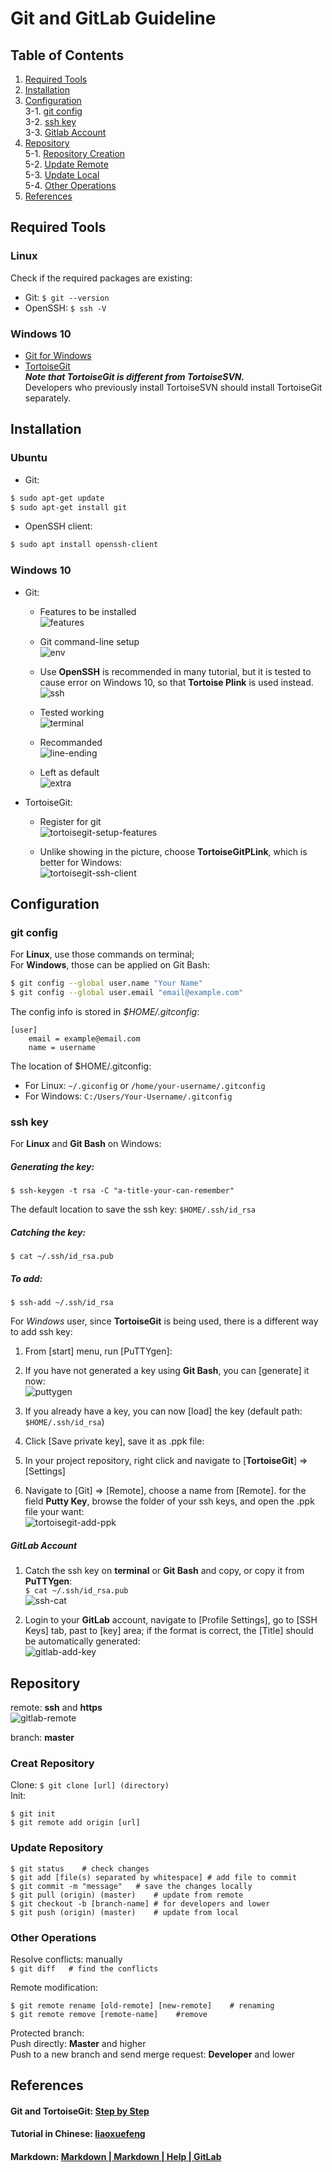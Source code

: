 # Git and GitLab Guideline  
## Table of Contents
1. [Required Tools](#required-tools)  
2. [Installation](#installation)  
3. [Configuration](#configuration)  
    3-1. [git config](#git-config)  
    3-2. [ssh key](#ssh-key)  
    3-3. [Gitlab Account](#gitlab-account)  
4. [Repository](#repository)  
    5-1. [Repository Creation](#repository-creation)  
    5-2. [Update Remote](#update-remote)  
    5-3. [Update Local](#update-local)  
    5-4. [Other Operations](#other-operations)  
5. [References](#references)  


## Required Tools
### Linux
Check if the required packages are existing:

- Git: `$ git --version`  
- OpenSSH: `$ ssh -V`

### Windows 10
- [Git for Windows](https://git-scm.com/download/win)
- [TortoiseGit](https://tortoisegit.org/download/)  
    ***Note that __TortoiseGit__ is different from __TortoiseSVN__.***  
    Developers who previously install TortoiseSVN should install TortoiseGit separately.

## Installation
### Ubuntu
- Git:  
``` sh
$ sudo apt-get update
$ sudo apt-get install git
```
- OpenSSH client:  
``` sh
$ sudo apt install openssh-client
```

### Windows 10
- Git:  
    -  Features to be installed  
    ![features](Images/git-setup-features.jpg)  
  
    - Git command-line setup  
    ![env](Images/git-setup-env.jpg)  
  
    - Use __OpenSSH__ is recommended in many tutorial, but it is tested to cause error on Windows 10, so that __Tortoise Plink__ is used instead.  
    ![ssh](Images/git-setup-ssh.jpg)  
  
    - Tested working  
    ![terminal](Images/git-setup-terminal.jpg)  
  
    - Recommanded  
    ![line-ending](Images/git-setup-line-ending.jpg)  
  
    - Left as default  
    ![extra](Images/git-setup-extra.jpg)  

- TortoiseGit:
    - Register for git   
    ![tortoisegit-setup-features](Images/tortoisegit-setup-features.jpg)  
  
    - Unlike showing in the picture, choose __TortoiseGitPLink__, which is better for Windows:  
    ![tortoisegit-ssh-client](Images/tortoisegit-ssh-client.jpg)  
  
## Configuration
### git config  
For __Linux__, use those commands on terminal;  
For __Windows__, those can be applied on Git Bash:
``` sh
$ git config --global user.name "Your Name"
$ git config --global user.email "email@example.com"
```
The config info is stored in _$HOME/.gitconfig_:  
```
[user]
	email = example@email.com
	name = username
```
The location of $HOME/.gitconfig:  
- For Linux: ```~/.giconfig``` or ```/home/your-username/.gitconfig```
- For Windows: ```C:/Users/Your-Username/.gitconfig```  
  
### ssh key  
For __Linux__ and __Git Bash__ on Windows:  
##### Generating the key:  
```$ ssh-keygen -t rsa -C "a-title-your-can-remember"```  
  
The default location to save the ssh key: ```$HOME/.ssh/id_rsa```  
  
##### Catching the key:  
```$ cat ~/.ssh/id_rsa.pub```  
  
##### To add:  
```$ ssh-add ~/.ssh/id_rsa```  
  
For *Windows* user, since __TortoiseGit__ is being used, there is a different way to add ssh key:  
  
1. From [start] menu, run [PuTTYgen]:    
  
2. If you have not generated a key using __Git Bash__, you can [generate] it now:  
![puttygen](Images/puttygen.jpg)  
  
3. If you already have a key, you can now [load] the key (default path: ```$HOME/.ssh/id_rsa```)  
  
4. Click [Save private key], save it as .ppk file:  
  
5. In your project repository, right click and navigate to  [__TortoiseGit__] => [Settings]   
  
6. Navigate to [Git] => [Remote], choose a name from [Remote]. for the field __Putty Key__, browse the folder of your ssh keys, and open the .ppk file your want:  
![tortoisegit-add-ppk](Images/tortoisegit-add-ppk.jpg)  
    
##### GitLab Account  
1. Catch the ssh key on __terminal__ or __Git Bash__ and copy, or copy it from __PuTTYgen__:  
```$ cat ~/.ssh/id_rsa.pub```  
![ssh-cat](Images/ssh-cat.jpg)  
  
2. Login to your __GitLab__ account, navigate to [Profile Settings], go to [SSH Keys] tab, past to [key] area; if the format is correct, the [Title] should be automatically generated:  
![gitlab-add-key](Images/gitlab-add-key.jpg)  

## Repository  
remote: __ssh__ and __https__  
![gitlab-remote](Images/gitlab-remote.jpg)  
  
branch: __master__  
  
### Creat Repository  
Clone: ```$ git clone [url] (directory)```  
Init:  
```
$ git init
$ git remote add origin [url]
```  
### Update Repository  
```
$ git status    # check changes
$ git add [file(s) separated by whitespace] # add file to commit
$ git commit -m "message"   # save the changes locally
$ git pull (origin) (master)    # update from remote
$ git checkout -b [branch-name] # for developers and lower
$ git push (origin) (master)    # update from local
```  
### Other Operations  
Resolve conflicts: manually  
```$ git diff   # find the conflicts```
  
Remote modification:  
```
$ git remote rename [old-remote] [new-remote]    # renaming
$ git remote remove [remote-name]    #remove
```  
  
Protected branch:  
Push directly: __Master__ and higher  
Push to a new branch and send merge request: __Developer__ and lower  
  
## References  
#### Git and TortoiseGit: [Step by Step](http://guganeshan.com/blog/setting-up-git-and-tortoisegit-with-bitbucket-step-by-step.html)  
#### Tutorial in Chinese: [liaoxuefeng](http://www.liaoxuefeng.com/wiki/0013739516305929606dd18361248578c67b8067c8c017b000)  
#### Markdown: [Markdown | Markdown | Help | GitLab](https://blue.cse.buffalo.edu/gitlab/help/markdown/markdown.md)  

